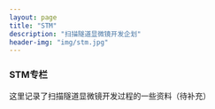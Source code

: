 ```yaml
---
layout: page
title: "STM"
description: "扫描隧道显微镜开发企划"
header-img: "img/stm.jpg"
---
```


### STM专栏  
这里记录了扫描隧道显微镜开发过程的一些资料（待补充）


